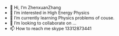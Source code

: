- 👋 Hi, I’m ZhenxuanZhang
- 👀 I’m interested in High Energy Physics
- 🌱 I’m currently learning Physics problems of couse.
- 💞️ I’m looking to collaborate on ...
- 📫 How to reach me skype 13312873441

<!---
JensenZhenxuanZhang/JensenZhenxuanZhang is a ✨ special ✨ repository because its `README.md` (this file) appears on your GitHub profile.
You can click the Preview link to take a look at your changes.
--->
